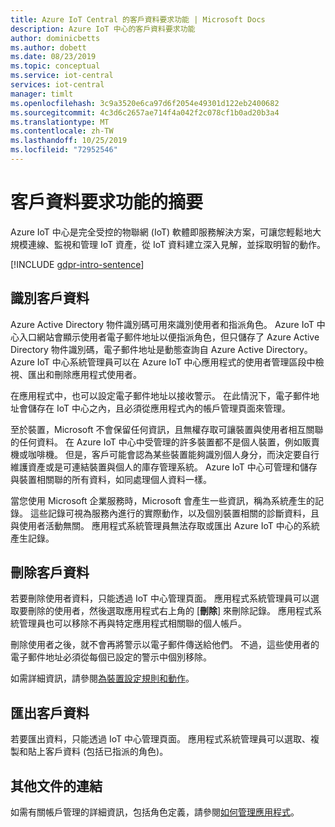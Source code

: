 ```yaml
---
title: Azure IoT Central 的客戶資料要求功能 | Microsoft Docs
description: Azure IoT 中心的客戶資料要求功能
author: dominicbetts
ms.author: dobett
ms.date: 08/23/2019
ms.topic: conceptual
ms.service: iot-central
services: iot-central
manager: timlt
ms.openlocfilehash: 3c9a3520e6ca97d6f2054e49301d122eb2400682
ms.sourcegitcommit: 4c3d6c2657ae714f4a042f2c078cf1b0ad20b3a4
ms.translationtype: MT
ms.contentlocale: zh-TW
ms.lasthandoff: 10/25/2019
ms.locfileid: "72952546"
---
```

# <a name="summary-of-customer-data-request-features"></a>客戶資料要求功能的摘要

Azure IoT 中心是完全受控的物聯網 (IoT) 軟體即服務解決方案，可讓您輕鬆地大規模連線、監視和管理 IoT 資產，從 IoT 資料建立深入見解，並採取明智的動作。

[!INCLUDE [gdpr-intro-sentence](../../../includes/gdpr-intro-sentence.md)]

## <a name="identifying-customer-data"></a>識別客戶資料

Azure Active Directory 物件識別碼可用來識別使用者和指派角色。 Azure IoT 中心入口網站會顯示使用者電子郵件地址以便指派角色，但只儲存了 Azure Active Directory 物件識別碼，電子郵件地址是動態查詢自 Azure Active Directory。 Azure IoT 中心系統管理員可以在 Azure IoT 中心應用程式的使用者管理區段中檢視、匯出和刪除應用程式使用者。

在應用程式中，也可以設定電子郵件地址以接收警示。 在此情況下，電子郵件地址會儲存在 IoT 中心之內，且必須從應用程式內的帳戶管理頁面來管理。

至於裝置，Microsoft 不會保留任何資訊，且無權存取可讓裝置與使用者相互關聯的任何資料。 在 Azure IoT 中心中受管理的許多裝置都不是個人裝置，例如販賣機或咖啡機。 但是，客戶可能會認為某些裝置能夠識別個人身分，而決定要自行維護資產或是可連結裝置與個人的庫存管理系統。 Azure IoT 中心可管理和儲存與裝置相關聯的所有資料，如同處理個人資料一樣。

當您使用 Microsoft 企業服務時，Microsoft 會產生一些資訊，稱為系統產生的記錄。 這些記錄可視為服務內進行的實際動作，以及個別裝置相關的診斷資料，且與使用者活動無關。 應用程式系統管理員無法存取或匯出 Azure IoT 中心的系統產生記錄。

## <a name="deleting-customer-data"></a>刪除客戶資料

若要刪除使用者資料，只能透過 IoT 中心管理頁面。 應用程式系統管理員可以選取要刪除的使用者，然後選取應用程式右上角的 [**刪除**] 來刪除記錄。 應用程式系統管理員也可以移除不再與特定應用程式相關聯的個人帳戶。

刪除使用者之後，就不會再將警示以電子郵件傳送給他們。 不過，這些使用者的電子郵件地址必須從每個已設定的警示中個別移除。

如需詳細資訊，請參閱[為裝置設定規則和動作](tutorial-configure-rules.md)。

## <a name="exporting-customer-data"></a>匯出客戶資料

若要匯出資料，只能透過 IoT 中心管理頁面。 應用程式系統管理員可以選取、複製和貼上客戶資料 (包括已指派的角色)。

## <a name="links-to-additional-documentation"></a>其他文件的連結

如需有關帳戶管理的詳細資訊，包括角色定義，請參閱[如何管理應用程式](howto-administer.md)。
